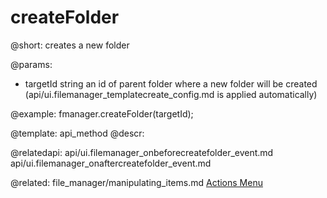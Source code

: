 createFolder
=============


@short:
	creates a new folder

@params:

- targetId		string		an id of parent folder where a new folder will be created (api/ui.filemanager_templatecreate_config.md is applied automatically)



@example:
fmanager.createFolder(targetId);

@template:	api_method
@descr:

@relatedapi:
api/ui.filemanager_onbeforecreatefolder_event.md
api/ui.filemanager_onaftercreatefolder_event.md


@related:
file_manager/manipulating_items.md
<a href="file_manager/configuration.md#actionsmenu">Actions Menu</a>